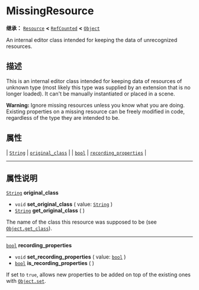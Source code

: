 <!-- ⚠ 请勿编辑本文件 ⚠ -->
<!-- 本文档使用脚本从 WeDot 引擎源码仓库生成。 -->
<!-- 生成脚本：https://github.com/WeDot-Engine/WeDot/tree/4.3/doc/tools/make_md.py； -->
<!-- 原文件：https://github.com/WeDot-Engine/WeDot/tree/4.3/doc/classes/MissingResource.xml。 -->

<div id="_class_missingresource"></div>

# MissingResource

**继承：** [`Resource`](class_resource.md) **<** [`RefCounted`](class_refcounted.md) **<** [`Object`](class_object.md)

An internal editor class intended for keeping the data of unrecognized resources.

## 描述

This is an internal editor class intended for keeping data of resources of unknown type (most likely this type was supplied by an extension that is no longer loaded). It can't be manually instantiated or placed in a scene.

 **Warning:** Ignore missing resources unless you know what you are doing. Existing properties on a missing resource can be freely modified in code, regardless of the type they are intended to be.

## 属性

| [`String`](class_string.md) | [`original_class`](#class_missingresource_property_original_class)             |
| [`bool`](class_bool.md)     | [`recording_properties`](#class_missingresource_property_recording_properties) |

<!-- rst-class:: classref-section-separator -->

---

## 属性说明

<div id="_class_missingresource_property_original_class"></div>

[`String`](class_string.md) **original_class** <div id="class_missingresource_property_original_class"></div>

- `void` **set_original_class** ( value: [`String`](class_string.md) )
- [`String`](class_string.md) **get_original_class** ( )

The name of the class this resource was supposed to be (see [`Object.get_class`](#class_object_method_get_class)).

<!-- rst-class:: classref-item-separator -->

---

<div id="_class_missingresource_property_recording_properties"></div>

[`bool`](class_bool.md) **recording_properties** <div id="class_missingresource_property_recording_properties"></div>

- `void` **set_recording_properties** ( value: [`bool`](class_bool.md) )
- [`bool`](class_bool.md) **is_recording_properties** ( )

If set to `true`, allows new properties to be added on top of the existing ones with [`Object.set`](#class_object_method_set).

[^virtual]: 本方法通常需要用户覆盖才能生效。
[^const]: 本方法无副作用，不会修改该实例的任何成员变量。
[^vararg]: 本方法除了能接受在此处描述的参数外，还能够继续接受任意数量的参数。
[^constructor]: 本方法用于构造某个类型。
[^static]: 调用本方法无需实例，可直接使用类名进行调用。
[^operator]: 本方法描述的是使用本类型作为左操作数的有效运算符。
[^bitfield]: 这个值是由下列位标志构成位掩码的整数。
[^void]: 无返回值。
